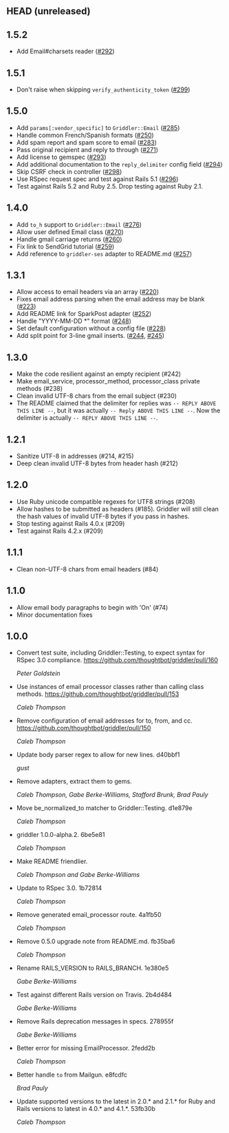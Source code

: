 ## HEAD (unreleased)

## 1.5.2
* Add Email#charsets reader ([#292](https://github.com/thoughtbot/griddler/pull/292))

## 1.5.1
* Don't raise when skipping `verify_authenticity_token` ([#299](https://github.com/thoughtbot/griddler/pull/299))

## 1.5.0
* Add `params[:vendor_specific]` to `Griddler::Email` ([#285](https://github.com/thoughtbot/griddler/pull/285))
* Handle common French/Spanish formats ([#250](https://github.com/thoughtbot/griddler/pull/250))
* Add spam report and spam score to email ([#283](https://github.com/thoughtbot/griddler/pull/283))
* Pass original recipient and reply to through ([#271](https://github.com/thoughtbot/griddler/pull/271))
* Add license to gemspec ([#293](https://github.com/thoughtbot/griddler/pull/293))
* Add additional documentation to the `reply_delimiter` config field ([#294](https://github.com/thoughtbot/griddler/pull/294))
* Skip CSRF check in controller ([#298](https://github.com/thoughtbot/griddler/pull/298))
* Use RSpec request spec and test against Rails 5.1 ([#296](https://github.com/thoughtbot/griddler/pull/296]))
* Test against Rails 5.2 and Ruby 2.5. Drop testing against Ruby 2.1.

## 1.4.0
* Add `to_h` support to `Griddler::Email` ([#276](https://github.com/thoughtbot/griddler/pull/276))
* Allow user defined Email class ([#270](https://github.com/thoughtbot/griddler/pull/270))
* Handle gmail carriage returns ([#260](https://github.com/thoughtbot/griddler/pull/260))
* Fix link to SendGrid tutorial ([#259](https://github.com/thoughtbot/griddler/pull/259))
* Add reference to `griddler-ses` adapter to README.md ([#257](https://github.com/thoughtbot/griddler/pull/257))

## 1.3.1

* Allow access to email headers via an array ([#220](https://github.com/thoughtbot/griddler/issues/220))
* Fixes email address parsing when the email address may be blank ([#223](https://github.com/thoughtbot/griddler/issues/223))
* Add README link for SparkPost adapter ([#252](https://github.com/thoughtbot/griddler/issues/252))
* Handle "YYYY-MM-DD *" format ([#248](https://github.com/thoughtbot/griddler/issues/248))
* Set default configuration without a config file ([#228](https://github.com/thoughtbot/griddler/issues/228))
* Add split point for 3-line gmail inserts. ([#244](https://github.com/thoughtbot/griddler/issues/244), [#245](https://github.com/thoughtbot/griddler/issues/245))

## 1.3.0

* Make the code resilient against an empty recipient (#242)
* Make email_service, processor_method, processor_class private methods (#238)
* Clean invalid UTF-8 chars from the email subject (#230)
* The README claimed that the delimiter for replies was `-- REPLY ABOVE THIS
  LINE --`, but it was actually `-- Reply ABOVE THIS LINE --`. Now the
  delimiter is actually `-- REPLY ABOVE THIS LINE --`.

## 1.2.1

* Sanitize UTF-8 in addresses (#214, #215)
* Deep clean invalid UTF-8 bytes from header hash (#212)

## 1.2.0

* Use Ruby unicode compatible regexes for UTF8 strings (#208)
* Allow hashes to be submitted as headers (#185). Griddler will still clean the
  hash values of invalid UTF-8 bytes if you pass in hashes.
* Stop testing against Rails 4.0.x (#209)
* Test against Rails 4.2.x (#209)

## 1.1.1

* Clean non-UTF-8 chars from email headers (#84)

## 1.1.0

* Allow email body paragraphs to begin with 'On' (#74)
* Minor documentation fixes

## 1.0.0

* Convert test suite, including Griddler::Testing, to expect syntax for RSpec
  3.0 compliance. https://github.com/thoughtbot/griddler/pull/160

  *Peter Goldstein*

* Use instances of email processor classes rather than calling class methods.
  https://github.com/thoughtbot/griddler/pull/153

  *Caleb Thompson*
* Remove configuration of email addresses for to, from, and cc.
  https://github.com/thoughtbot/griddler/pull/150

  *Caleb Thompson*

* Update body parser regex to allow for new lines. d40bbf1

  *gust*
* Remove adapters, extract them to gems.

  *Caleb Thompson, Gabe Berke-Williams, Stafford Brunk, Brad Pauly*
* Move be_normalized_to matcher to Griddler::Testing. d1e879e

  *Caleb Thompson*
* griddler 1.0.0-alpha.2. 6be5e81

  *Caleb Thompson*
* Make README friendlier.

  *Caleb Thompson and Gabe Berke-Williams*
* Update to RSpec 3.0. 1b72814

  *Caleb Thompson*
* Remove generated email_processor route. 4a1fb50

  *Caleb Thompson*
* Remove 0.5.0 upgrade note from README.md. fb35ba6

  *Caleb Thompson*
* Rename RAILS_VERSION to RAILS_BRANCH. 1e380e5

  *Gabe Berke-Williams*
* Test against different Rails version on Travis. 2b4d484

  *Gabe Berke-Williams*
* Remove Rails deprecation messages in specs. 278955f

  *Gabe Berke-Williams*
* Better error for missing EmailProcessor. 2fedd2b

  *Caleb Thompson*
* Better handle `to` from Mailgun. e8fcdfc

  *Brad Pauly*
* Update supported versions to the latest in 2.0.\* and 2.1.\* for Ruby and
  Rails versions to latest in 4.0.\* and 4.1.\*. 53fb30b

  *Caleb Thompson*
